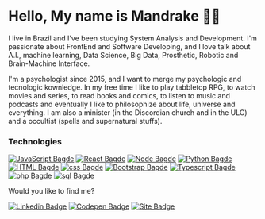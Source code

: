 # Hello, My name is Mandrake 🖖🏻
I live in Brazil and I've been studying System Analysis and Development. I'm passionate about FrontEnd and Software Developing, and I love talk about A.I., machine learning, Data Science, Big Data, Prosthetic, Robotic and Brain-Machine Interface.

I'm a psychologist since 2015, and I want to merge my psychologic and tecnologic kownledge. In my free time I like to play tabbletop RPG, to watch movies and series, to read books and comics, to listen to music and podcasts and eventually I like to philosophize about life, universe and everything. I am also a minister (in the Discordian church and in the ULC) and a occultist (spells and supernatural stuffs).

### Technologies

[![JavaScript Bagde](https://img.shields.io/badge/-Javascript-yellow?style=flat-square&logo=Javascript&logoColor=white&link=https://github.com/Aline595)](https://github.com/Aline595)
[![React Bagde](https://img.shields.io/badge/-React-blue?style=flat-square&logo=React&logoColor=white&link=https://github.com//mandrakean)](https://github.com//mandrakean)
[![Node Bagde](https://img.shields.io/badge/-Nodejs-green?style=flat-square&logo=nodejs&logoColor=white&link=https://github.com//mandrakean)](https://github.com//mandrakean)
[![Python Bagde](https://img.shields.io/badge/-Python-blue?style=flat-square&logo=python&logoColor=white&link=https://github.com//mandrakean)](https://github.com//mandrakean)
[![HTML Bagde](https://img.shields.io/badge/-HTML5-orange?style=flat-square&logo=html5&logoColor=white&link=https://github.com//mandrakean)](https://github.com//mandrakean)
[![css Bagde](https://img.shields.io/badge/-CSS3-blue?style=flat-square&logo=css3&logoColor=white&link=https://github.com//mandrakean)](https://github.com//mandrakean)
[![Bootstrap Bagde](https://img.shields.io/badge/-Bootstrap-purple?style=flat-square&logo=bootstrap&logoColor=white&link=https://github.com//mandrakean)](https://github.com//mandrakean)
[![Typescript Bagde](https://img.shields.io/badge/-TypeScript-blue?style=flat-square&logo=typescript&logoColor=white&link=https://github.com//mandrakean)](https://github.com//mandrakean)
[![php Bagde](https://img.shields.io/badge/-PHP-purple?style=flat-square&logo=php&logoColor=white&link=https://github.com//mandrakean)](https://github.com//mandrakean)
[![sql Bagde](https://img.shields.io/badge/-SQL-blue?style=flat-square&logo=sql&logoColor=white&link=https://github.com//mandrakean)](https://github.com//mandrakean)

Would you like to find me?


[![Linkedin Badge](https://img.shields.io/badge/-LinkedIn-blue?style=for-the-badge&logo=Linkedin&logoColor=white&link=https://www.linkedin.com/in/mandrake-profeta-9406a11a4)](https://www.linkedin.com/in/mandrake-profeta-9406a11a4)
[![Codepen Badge](https://img.shields.io/badge/-CodePen-purple?style=for-the-badge&logo=Codepen&logoColor=white&link=https://codepen.io/mdklab5)](https://www.codepen.io/mdklab5)
[![Site Badge](https://img.shields.io/badge/-Mdklab.com.br-black?style=for-the-badge)](https://www.mdklab.com)


<!--
**mandrakean/mandrakean** is a ✨ _special_ ✨ repository because its `README.md` (this file) appears on your GitHub profile.

# Na Wired: 🌐
- tento aglomerar meus interesses [nesse site](https://www.mdklab.com.br)
- tenho um twitter, mas se quiser me achar PROCURE ^_^
- to no linkedin tbm, [vide aqui](https://www.linkedin.com/in/mandrake-profeta-9406a11a4/);

Here are some ideas to get you started:

- 🔭 I’m currently working on ...
- 🌱 I’m currently learning ...
- 👯 I’m looking to collaborate on ...
- 🤔 I’m looking for help with ...
- 💬 Ask me about ...
- 📫 How to reach me: ...
- 😄 Pronouns: ...
- ⚡ Fun fact: ...
-->
